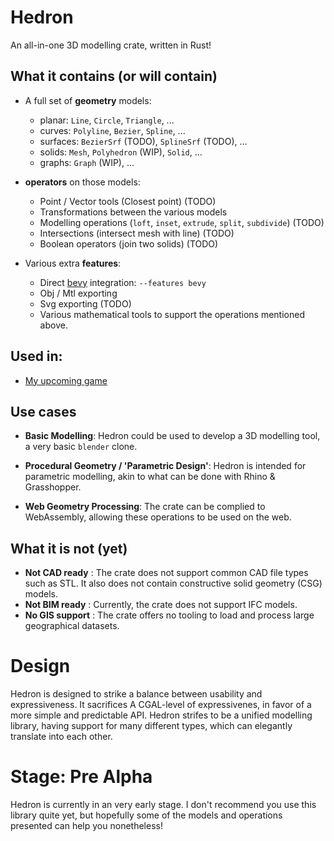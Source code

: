 # Hedron
An all-in-one 3D modelling crate, written in Rust!

## What it contains (or will contain)
- A full set of **geometry** models:
  - planar: `Line`, `Circle`, `Triangle`, ...
  - curves: `Polyline`, `Bezier`, `Spline`, ...
  - surfaces: `BezierSrf` (TODO), `SplineSrf` (TODO), ...
  - solids: `Mesh`, `Polyhedron` (WIP), `Solid`, ... 
  - graphs: `Graph` (WIP), ...

- **operators** on those models: 
  - Point / Vector tools (Closest point) (TODO)
  - Transformations between the various models  
  - Modelling operations (`loft`, `inset`, `extrude`, `split`, `subdivide`) (TODO) 
  - Intersections (intersect mesh with line) (TODO)
  - Boolean operators (join two solids) (TODO)

- Various extra **features**:
  - Direct [bevy](https://bevyengine.org/) integration: `--features bevy` 
  - Obj / Mtl exporting 
  - Svg exporting (TODO)
  - Various mathematical tools to support the operations mentioned above.


## Used in:
- [My upcoming game](https://twitter.com/i_am_feenster/status/1622708645606703104)

## Use cases
- **Basic Modelling**: Hedron could be used to develop a 3D modelling tool, a very basic `blender` clone.

- **Procedural Geometry / 'Parametric Design'**: Hedron is intended for parametric modelling, akin to what can be done with Rhino & Grasshopper. 

- **Web Geometry Processing**: The crate can be complied to WebAssembly, allowing these operations to be used on the web.

## What it is not (yet)
- **Not CAD ready** : The crate does not support common CAD file types such as STL. It also does not contain constructive solid geometry (CSG) models.
- **Not BIM ready** : Currently, the crate does not support IFC models.
- **No GIS support** : The crate offers no tooling to load and process large geographical datasets. 

# Design 
Hedron is designed to strike a balance between usability and expressiveness. It sacrifices A CGAL-level of expressivenes, in favor of a more simple and predictable API. 
Hedron strifes to be a unified modelling library, having support for many different types, which can elegantly translate into each other. 


# Stage: Pre Alpha
Hedron is currently in an very early stage. 
I don't recommend you use this library quite yet, but hopefully some of the models and operations presented can help you nonetheless!

